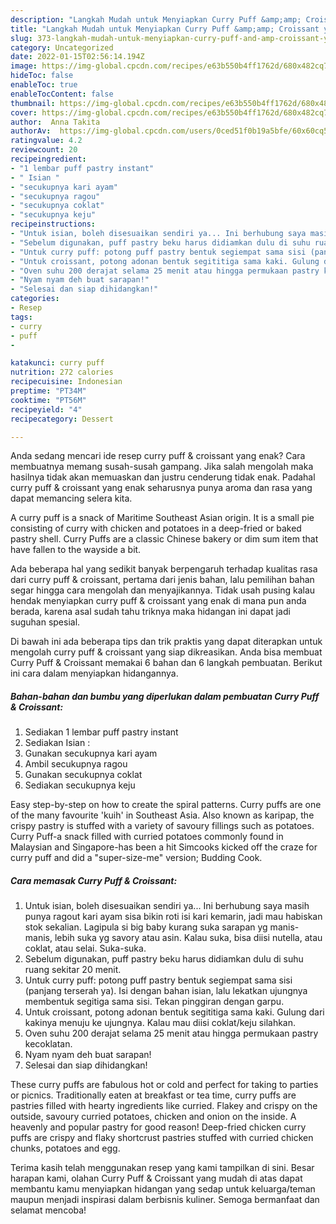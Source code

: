 ```yaml
---
description: "Langkah Mudah untuk Menyiapkan Curry Puff &amp;amp; Croissant yang Enak"
title: "Langkah Mudah untuk Menyiapkan Curry Puff &amp;amp; Croissant yang Enak"
slug: 373-langkah-mudah-untuk-menyiapkan-curry-puff-and-amp-croissant-yang-enak
category: Uncategorized
date: 2022-01-15T02:56:14.194Z
image: https://img-global.cpcdn.com/recipes/e63b550b4ff1762d/680x482cq70/curry-puff-croissant-foto-resep-utama.jpg
hideToc: false
enableToc: true
enableTocContent: false
thumbnail: https://img-global.cpcdn.com/recipes/e63b550b4ff1762d/680x482cq70/curry-puff-croissant-foto-resep-utama.jpg
cover: https://img-global.cpcdn.com/recipes/e63b550b4ff1762d/680x482cq70/curry-puff-croissant-foto-resep-utama.jpg
author:  Anna Takita
authorAv:  https://img-global.cpcdn.com/users/0ced51f0b19a5bfe/60x60cq50/avatar.jpg
ratingvalue: 4.2
reviewcount: 20
recipeingredient:
- "1 lembar puff pastry instant"
- " Isian "
- "secukupnya kari ayam"
- "secukupnya ragou"
- "secukupnya coklat"
- "secukupnya keju"
recipeinstructions:
- "Untuk isian, boleh disesuaikan sendiri ya... Ini berhubung saya masih punya ragout kari ayam sisa bikin roti isi kari kemarin, jadi mau habiskan stok sekalian. Lagipula si big baby kurang suka sarapan yg manis-manis, lebih suka yg savory atau asin. Kalau suka, bisa diisi nutella, atau coklat, atau selai. Suka-suka."
- "Sebelum digunakan, puff pastry beku harus didiamkan dulu di suhu ruang sekitar 20 menit."
- "Untuk curry puff: potong puff pastry bentuk segiempat sama sisi (panjang terserah ya). Isi dengan bahan isian, lalu lekatkan ujungnya membentuk segitiga sama sisi. Tekan pinggiran dengan garpu."
- "Untuk croissant, potong adonan bentuk segititiga sama kaki. Gulung dari kakinya menuju ke ujungnya. Kalau mau diisi coklat/keju silahkan."
- "Oven suhu 200 derajat selama 25 menit atau hingga permukaan pastry kecoklatan."
- "Nyam nyam deh buat sarapan!"
- "Selesai dan siap dihidangkan!"
categories:
- Resep
tags:
- curry
- puff
- 

katakunci: curry puff  
nutrition: 272 calories
recipecuisine: Indonesian
preptime: "PT34M"
cooktime: "PT56M"
recipeyield: "4"
recipecategory: Dessert

---
```



Anda sedang mencari ide resep curry puff &amp; croissant yang enak? Cara membuatnya memang susah-susah gampang. Jika salah mengolah maka hasilnya tidak akan memuaskan dan justru cenderung tidak enak. Padahal curry puff &amp; croissant yang enak seharusnya punya aroma dan rasa yang dapat memancing selera kita.


A curry puff is a snack of Maritime Southeast Asian origin. It is a small pie consisting of curry with chicken and potatoes in a deep-fried or baked pastry shell. Curry Puffs are a classic Chinese bakery or dim sum item that have fallen to the wayside a bit.

Ada beberapa hal yang sedikit banyak berpengaruh terhadap kualitas rasa dari curry puff &amp; croissant, pertama dari jenis bahan, lalu pemilihan bahan segar hingga cara mengolah dan menyajikannya. Tidak usah pusing kalau hendak menyiapkan curry puff &amp; croissant yang enak di mana pun anda berada, karena asal sudah tahu triknya maka hidangan ini dapat jadi suguhan spesial.


Di bawah ini ada beberapa tips dan trik praktis yang dapat diterapkan untuk mengolah curry puff &amp; croissant yang siap dikreasikan. Anda bisa membuat Curry Puff &amp; Croissant memakai 6 bahan dan 6 langkah pembuatan. Berikut ini cara dalam menyiapkan hidangannya.

<!--inarticleads1-->

##### Bahan-bahan dan bumbu yang diperlukan dalam pembuatan Curry Puff &amp; Croissant:

1. Sediakan 1 lembar puff pastry instant
1. Sediakan  Isian :
1. Gunakan secukupnya kari ayam
1. Ambil secukupnya ragou
1. Gunakan secukupnya coklat
1. Sediakan secukupnya keju


Easy step-by-step on how to create the spiral patterns. Curry puffs are one of the many favourite &#39;kuih&#39; in Southeast Asia. Also known as karipap, the crispy pastry is stuffed with a variety of savoury fillings such as potatoes. Curry Puff-a snack filled with curried potatoes commonly found in Malaysian and Singapore-has been a hit Simcooks kicked off the craze for curry puff and did a &#34;super-size-me&#34; version; Budding Cook. 

<!--inarticleads2-->

##### Cara memasak Curry Puff &amp; Croissant:

1. Untuk isian, boleh disesuaikan sendiri ya... Ini berhubung saya masih punya ragout kari ayam sisa bikin roti isi kari kemarin, jadi mau habiskan stok sekalian. Lagipula si big baby kurang suka sarapan yg manis-manis, lebih suka yg savory atau asin. Kalau suka, bisa diisi nutella, atau coklat, atau selai. Suka-suka.
1. Sebelum digunakan, puff pastry beku harus didiamkan dulu di suhu ruang sekitar 20 menit.
1. Untuk curry puff: potong puff pastry bentuk segiempat sama sisi (panjang terserah ya). Isi dengan bahan isian, lalu lekatkan ujungnya membentuk segitiga sama sisi. Tekan pinggiran dengan garpu.
1. Untuk croissant, potong adonan bentuk segititiga sama kaki. Gulung dari kakinya menuju ke ujungnya. Kalau mau diisi coklat/keju silahkan.
1. Oven suhu 200 derajat selama 25 menit atau hingga permukaan pastry kecoklatan.
1. Nyam nyam deh buat sarapan!
1. Selesai dan siap dihidangkan!

These curry puffs are fabulous hot or cold and perfect for taking to parties or picnics. Traditionally eaten at breakfast or tea time, curry puffs are pastries filled with hearty ingredients like curried. Flakey and crispy on the outside, savoury curried potatoes, chicken and onion on the inside. A heavenly and popular pastry for good reason! Deep-fried chicken curry puffs are crispy and flaky shortcrust pastries stuffed with curried chicken chunks, potatoes and egg. 

Terima kasih telah menggunakan resep yang kami tampilkan di sini. Besar harapan kami, olahan Curry Puff &amp; Croissant yang mudah di atas dapat membantu kamu menyiapkan hidangan yang sedap untuk keluarga/teman maupun menjadi inspirasi dalam berbisnis kuliner. Semoga bermanfaat dan selamat mencoba!
